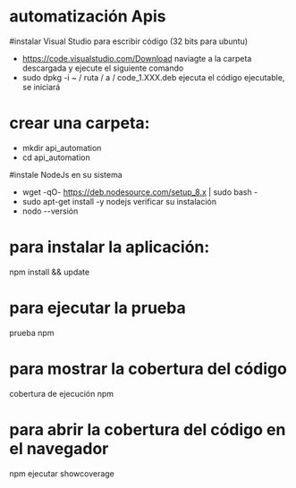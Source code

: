 # automatización Apis

#instalar  Visual Studio para escribir código
 (32 bits para ubuntu)
  * https://code.visualstudio.com/Download
 naviagte a la carpeta descargada y ejecute el siguiente comando
  * sudo dpkg -i ~ / ruta / a / code_1.XXX.deb
  ejecuta el código ejecutable, se iniciará

# crear una carpeta:
 * mkdir api_automation
 * cd api_automation

#instale NodeJs en su sistema
 * wget -qO- https://deb.nodesource.com/setup_8.x | sudo bash -
 * sudo apt-get install -y nodejs
verificar su instalación
 * nodo --versión


# para instalar la aplicación:
npm install && update

# para ejecutar la prueba
prueba npm

# para mostrar la cobertura del código
cobertura de ejecución npm

# para abrir la cobertura del código en el navegador
npm ejecutar showcoverage

